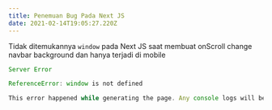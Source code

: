 ```yaml
---
title: Penemuan Bug Pada Next JS
date: 2021-02-14T19:05:27.220Z
---
```

Tidak ditemukannya `window` pada Next JS saat membuat onScroll change navbar background dan hanya terjadi di mobile

```js
Server Error

ReferenceError: window is not defined

This error happened while generating the page. Any console logs will be displayed in the terminal window.
```
